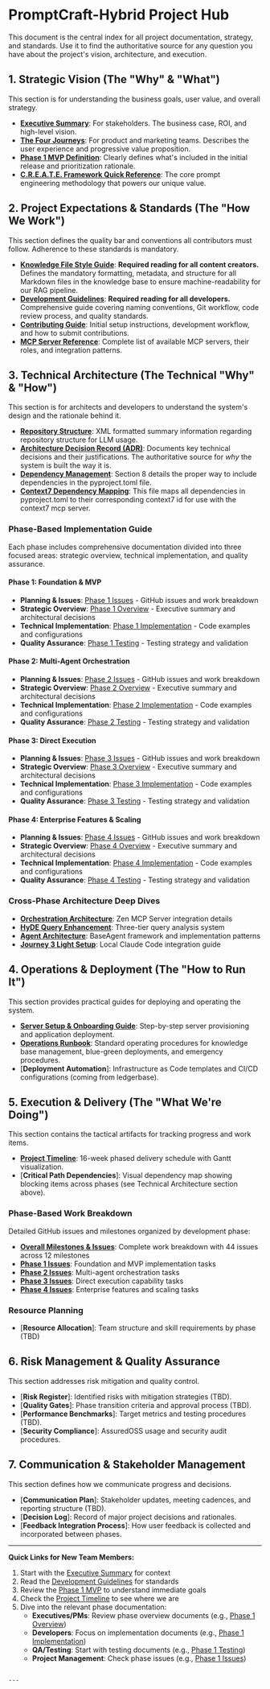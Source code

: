 # **PromptCraft-Hybrid Project Hub**

This document is the central index for all project documentation, strategy, and standards. Use it to find the authoritative source for any question you have about the project's vision, architecture, and execution.

## **1. Strategic Vision (The "Why" & "What")**

This section is for understanding the business goals, user value, and overall strategy.

* [**Executive Summary**](/docs/planning/exec.md): For stakeholders. The business case, ROI, and high-level vision.
* [**The Four Journeys**](/docs/planning/four_journeys.md): For product and marketing teams. Describes the user experience and progressive value proposition.
* [**Phase 1 MVP Definition**](PC_MVP.md): Clearly defines what's included in the initial release and prioritization rationale.
* [**C.R.E.A.T.E. Framework Quick Reference**](/knowledge/create/00_quick-reference.md): The core prompt engineering methodology that powers our unique value.

## **2. Project Expectations & Standards (The "How We Work")**

This section defines the quality bar and conventions all contributors must follow. Adherence to these standards is mandatory.

* [**Knowledge File Style Guide**](/docs/planning/knowledge_style_guide.md): **Required reading for all content creators.** Defines the mandatory formatting, metadata, and structure for all Markdown files in the knowledge base to ensure machine-readability for our RAG pipeline.
* [**Development Guidelines**](/docs/planning/development.md): **Required reading for all developers.** Comprehensive guide covering naming conventions, Git workflow, code review process, and quality standards.
* [**Contributing Guide**](/CONTRIBUTING.md): Initial setup instructions, development workflow, and how to submit contributions.
* [**MCP Server Reference**](/docs/planning/MCP_Servers.md): Complete list of available MCP servers, their roles, and integration patterns.

## **3. Technical Architecture (The Technical "Why" & "How")**

This section is for architects and developers to understand the system's design and the rationale behind it.

* [**Repository Structure**](docs/planning/repomix-output.xml): XML formatted summary information regarding repository structure for LLM usage.
* [**Architecture Decision Record (ADR)**](PC_ADR.md): Documents key technical decisions and their justifications. The authoritative source for *why* the system is built the way it is.
* [**Dependency Management**](/docs/planning/development.md#8-secure-dependency-management): Section 8 details the proper way to include dependencies in the pyproject.toml file.
* [**Context7 Dependency Mapping**](docs/context7-package-reference.md): This file maps all dependencies in pyproject.toml to their corresponding context7 id for use with the context7 mcp server.

### **Phase-Based Implementation Guide**

Each phase includes comprehensive documentation divided into three focused areas: strategic overview, technical implementation, and quality assurance.

#### **Phase 1: Foundation & MVP**
* **Planning & Issues**: [Phase 1 Issues](/docs/planning/phase-1-issues.md) - GitHub issues and work breakdown
* **Strategic Overview**: [Phase 1 Overview](/docs/planning/ts-1-overview.md) - Executive summary and architectural decisions
* **Technical Implementation**: [Phase 1 Implementation](/docs/planning/ts-1-implementation.md) - Code examples and configurations
* **Quality Assurance**: [Phase 1 Testing](/docs/planning/ts-1-testing.md) - Testing strategy and validation

#### **Phase 2: Multi-Agent Orchestration**
* **Planning & Issues**: [Phase 2 Issues](/docs/planning/phase-2-issues.md) - GitHub issues and work breakdown
* **Strategic Overview**: [Phase 2 Overview](/docs/planning/ts-2-overview.md) - Executive summary and architectural decisions
* **Technical Implementation**: [Phase 2 Implementation](/docs/planning/ts-2-implementation.md) - Code examples and configurations
* **Quality Assurance**: [Phase 2 Testing](/docs/planning/ts-2-testing.md) - Testing strategy and validation

#### **Phase 3: Direct Execution**
* **Planning & Issues**: [Phase 3 Issues](/docs/planning/phase-3-issues.md) - GitHub issues and work breakdown
* **Strategic Overview**: [Phase 3 Overview](/docs/planning/ts-3-overview.md) - Executive summary and architectural decisions
* **Technical Implementation**: [Phase 3 Implementation](/docs/planning/ts-3-implementation.md) - Code examples and configurations
* **Quality Assurance**: [Phase 3 Testing](/docs/planning/ts-3-testing.md) - Testing strategy and validation

#### **Phase 4: Enterprise Features & Scaling**
* **Planning & Issues**: [Phase 4 Issues](/docs/planning/phase-4-issues.md) - GitHub issues and work breakdown
* **Strategic Overview**: [Phase 4 Overview](/docs/planning/ts-4-overview.md) - Executive summary and architectural decisions
* **Technical Implementation**: [Phase 4 Implementation](/docs/planning/ts-4-implementation.md) - Code examples and configurations
* **Quality Assurance**: [Phase 4 Testing](/docs/planning/ts-4-testing.md) - Testing strategy and validation

### **Cross-Phase Architecture Deep Dives**

* [**Orchestration Architecture**](PC_orchestration.md): Zen MCP Server integration details
* [**HyDE Query Enhancement**](PC_HYDE.md): Three-tier query analysis system
* [**Agent Architecture**](PC_agent.md): BaseAgent framework and implementation patterns
* [**Journey 3 Light Setup**](/docs/planning/journey_3_light.md): Local Claude Code integration guide

## **4. Operations & Deployment (The "How to Run It")**

This section provides practical guides for deploying and operating the system.

* [**Server Setup & Onboarding Guide**](PC_Setup.md): Step-by-step server provisioning and application deployment.
* [**Operations Runbook**](PC_Runbook.md): Standard operating procedures for knowledge base management, blue-green deployments, and emergency procedures.
* [**Deployment Automation**]: Infrastructure as Code templates and CI/CD configurations (coming from ledgerbase).

## **5. Execution & Delivery (The "What We're Doing")**

This section contains the tactical artifacts for tracking progress and work items.

* [**Project Timeline**](PC_Timeline.md): 16-week phased delivery schedule with Gantt visualization.
* [**Critical Path Dependencies**]: Visual dependency map showing blocking items across phases (see Technical Architecture section above).

### **Phase-Based Work Breakdown**

Detailed GitHub issues and milestones organized by development phase:

* [**Overall Milestones & Issues**](pc_milestones_issues.md): Complete work breakdown with 44 issues across 12 milestones
* [**Phase 1 Issues**](/docs/planning/phase-1-issues.md): Foundation and MVP implementation tasks
* [**Phase 2 Issues**](/docs/planning/phase-2-issues.md): Multi-agent orchestration tasks
* [**Phase 3 Issues**](/docs/planning/phase-3-issues.md): Direct execution capability tasks
* [**Phase 4 Issues**](/docs/planning/phase-4-issues.md): Enterprise features and scaling tasks

### **Resource Planning**

* [**Resource Allocation**]: Team structure and skill requirements by phase (TBD)

## **6. Risk Management & Quality Assurance**

This section addresses risk mitigation and quality control.

* [**Risk Register**]: Identified risks with mitigation strategies (TBD).
* [**Quality Gates**]: Phase transition criteria and approval process (TBD).
* [**Performance Benchmarks**]: Target metrics and testing procedures (TBD).
* [**Security Compliance**]: AssuredOSS usage and security audit procedures.

## **7. Communication & Stakeholder Management**

This section defines how we communicate progress and decisions.

* [**Communication Plan**]: Stakeholder updates, meeting cadences, and reporting structure (TBD).
* [**Decision Log**]: Record of major project decisions and rationales.
* [**Feedback Integration Process**]: How user feedback is collected and incorporated between phases.

---

**Quick Links for New Team Members:**
1. Start with the [Executive Summary](/docs/planning/exec.md) for context
2. Read the [Development Guidelines](/docs/planning/development.md) for standards
3. Review the [Phase 1 MVP](PC_MVP.md) to understand immediate goals
4. Check the [Project Timeline](PC_Timeline.md) to see where we are
5. Dive into the relevant phase documentation:
   - **Executives/PMs**: Review phase overview documents (e.g., [Phase 1 Overview](/docs/planning/ts-1-overview.md))
   - **Developers**: Focus on implementation documents (e.g., [Phase 1 Implementation](/docs/planning/ts-1-implementation.md))
   - **QA/Testing**: Start with testing documents (e.g., [Phase 1 Testing](/docs/planning/ts-1-testing.md))
   - **Project Management**: Check phase issues (e.g., [Phase 1 Issues](/docs/planning/phase-1-issues.md))
```

---
